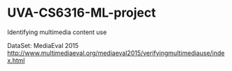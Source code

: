 # UVA-CS6316-ML-project
Identifying multimedia content use

DataSet: MediaEval 2015 http://www.multimediaeval.org/mediaeval2015/verifyingmultimediause/index.html
